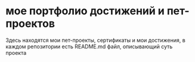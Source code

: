 # мое портфолио достижений и пет-проектов
Здесь находятся мои пет-проекты, сертификаты и мои достижения, в каждом репозитории есть README.md файл, описывающий суть проекта
